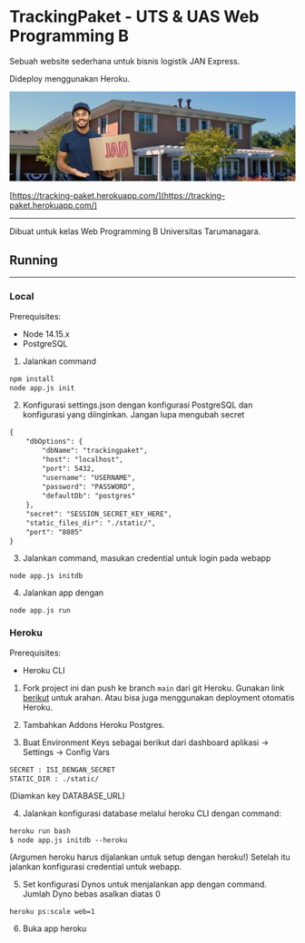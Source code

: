 # TrackingPaket - UTS & UAS Web Programming B

Sebuah website sederhana untuk bisnis logistik JAN Express.

Dideploy menggunakan Heroku.

<a href="https://tracking-paket.herokuapp.com/">
<img src="https://github.com/Kelompok-19/TrackingPaket/blob/master/static/img/kurir.jpg" alt="Kurir">
</a>

[https://tracking-paket.herokuapp.com/](https://tracking-paket.herokuapp.com/)

***

Dibuat untuk kelas Web Programming B Universitas Tarumanagara.

## Running
---

### Local
Prerequisites:
- Node 14.15.x
- PostgreSQL


1. Jalankan command
```
npm install
node app.js init
```
2. Konfigurasi settings.json dengan konfigurasi PostgreSQL dan konfigurasi yang diinginkan. Jangan lupa mengubah secret
```
{
    "dbOptions": {
        "dbName": "trackingpaket",
        "host": "localhost",
        "port": 5432,
        "username": "USERNAME",
        "password": "PASSWORD",
        "defaultDb": "postgres"
    },
    "secret": "SESSION_SECRET_KEY_HERE",
    "static_files_dir": "./static/",
    "port": "8085"
}
```
3. Jalankan command, masukan credential untuk login pada webapp
```
node app.js initdb
```
4. Jalankan app dengan
```
node app.js run
```

### Heroku
Prerequisites:
- Heroku CLI


1. Fork project ini dan push ke branch `main` dari git Heroku. Gunakan link [berikut](https://devcenter.heroku.com/articles/getting-started-with-nodejs?singlepage=true) untuk arahan. Atau bisa juga menggunakan deployment otomatis Heroku.

2. Tambahkan Addons Heroku Postgres.

3. Buat Environment Keys sebagai berikut dari dashboard aplikasi -> Settings -> Config Vars
```
SECRET : ISI_DENGAN_SECRET
STATIC_DIR : ./static/
```
   (Diamkan key DATABASE_URL)
   
4. Jalankan konfigurasi database melalui heroku CLI dengan command:
```
heroku run bash
$ node app.js initdb --heroku
```
   (Argumen heroku harus dijalankan untuk setup dengan heroku!)
   Setelah itu jalankan konfigurasi credential untuk webapp.
   
5. Set konfigurasi Dynos untuk menjalankan app dengan command. Jumlah Dyno bebas asalkan diatas 0
```
heroku ps:scale web=1
```
6. Buka app heroku
